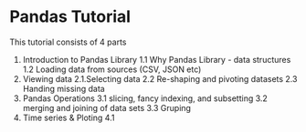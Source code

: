 # Pandas Tutorial


This tutorial consists of 4 parts

1. Introduction to Pandas Library
  1.1 Why Pandas Library - data structures
  1.2 Loading data from sources (CSV, JSON etc)
2. Viewing data
  2.1.Selecting data 
  2.2 Re-shaping and pivoting datasets
  2.3 Handing missing data
3. Pandas Operations
  3.1 slicing, fancy indexing, and subsetting
  3.2 merging and joining of data sets
  3.3 Gruping 
4. Time series & Ploting
  4.1 
